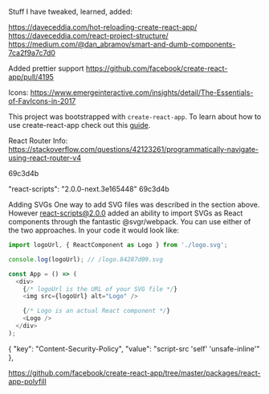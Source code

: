Stuff I have tweaked, learned, added:

https://daveceddia.com/hot-reloading-create-react-app/
https://daveceddia.com/react-project-structure/
https://medium.com/@dan_abramov/smart-and-dumb-components-7ca2f9a7c7d0

Added prettier support
https://github.com/facebook/create-react-app/pull/4195

Icons:
https://www.emergeinteractive.com/insights/detail/The-Essentials-of-FavIcons-in-2017

This project was bootstrapped with `create-react-app`. To learn about how to use create-react-app check out this [guide](https://github.com/facebookincubator/create-react-app/blob/master/packages/react-scripts/template/README.md).

React Router Info:
https://stackoverflow.com/questions/42123261/programmatically-navigate-using-react-router-v4

69c3d4b

"react-scripts": "2.0.0-next.3e165448" 69c3d4b

Adding SVGs
One way to add SVG files was described in the section above. However react-scripts@2.0.0 added an ability to import SVGs as React components through the fantastic @svgr/webpack. You can use either of the two approaches. In your code it would look like:

```js
import logoUrl, { ReactComponent as Logo } from './logo.svg';

console.log(logoUrl); // /logo.84287d09.svg

const App = () => (
  <div>
    {/* logoUrl is the URL of your SVG file */}
    <img src={logoUrl} alt="Logo" />

    {/* Logo is an actual React component */}
    <Logo />
  </div>
);
```

<!-- Needed for IE support :( -->
<script type='text/javascript' src="https://cdn.polyfill.io/v2/polyfill.min.js"
      integrity="sha256-GgRxrVOKNdB4LrRsVPDSbzvfdV4UqglmviH9GoBJ5jk="
      crossorigin="anonymous">
</script>

{
"key": "Content-Security-Policy",
"value": "script-src 'self' 'unsafe-inline'"
},

https://github.com/facebook/create-react-app/tree/master/packages/react-app-polyfill

